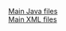 [Main Java files](https://github.com/DroidFreak32/MADLabApps/tree/a06_shared_preference/app/src/main/java/com/example/student/mad_labapp)  
[Main XML files](https://github.com/DroidFreak32/MADLabApps/tree/a06_shared_preference/app/src/main/res/layout)  
